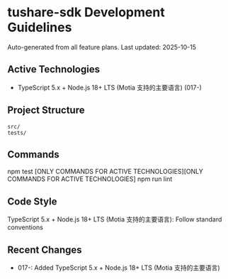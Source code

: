 # tushare-sdk Development Guidelines

Auto-generated from all feature plans. Last updated: 2025-10-15

## Active Technologies
- TypeScript 5.x + Node.js 18+ LTS (Motia 支持的主要语言) (017-)

## Project Structure
```
src/
tests/
```

## Commands
npm test [ONLY COMMANDS FOR ACTIVE TECHNOLOGIES][ONLY COMMANDS FOR ACTIVE TECHNOLOGIES] npm run lint

## Code Style
TypeScript 5.x + Node.js 18+ LTS (Motia 支持的主要语言): Follow standard conventions

## Recent Changes
- 017-: Added TypeScript 5.x + Node.js 18+ LTS (Motia 支持的主要语言)

<!-- MANUAL ADDITIONS START -->
<!-- MANUAL ADDITIONS END -->